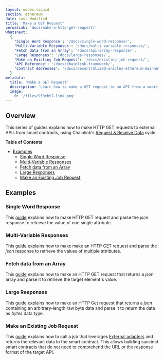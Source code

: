 ```yaml
---
layout: nodes.liquid
section: ethereum
date: Last Modified
title: 'Make a GET Request'
permalink: 'docs/make-a-http-get-request/'
whatsnext:
  {
    'Single Word Response': '/docs/single-word-response/',
    'Multi-Variable Responses': '/docs/multi-variable-responses/',
    'Fetch data from an Array': '/docs/api-array-response/',
    'Large Responses': '/docs/large-responses/',
    'Make an Existing Job Request': '/docs/existing-job-request/',
    'API Reference': '/docs/chainlink-framework/',
    'Contract Addresses': '/docs/decentralized-oracles-ethereum-mainnet/',
  }
metadata:
  title: 'Make a GET Request'
  description: 'Learn how to make a GET request to an API from a smart contract, using Chainlink.'
  image:
    0: '/files/930cbb7-link.png'
---
```


## Overview

This series of guides explains how to make HTTP GET requests to external APIs from smart contracts, using Chainlink's [Request & Receive Data](../request-and-receive-data/) cycle.

**Table of Contents**

- [Examples](#examples)
  - [Single Word Response](#single-word-response)
  - [Multi-Variable Responses](#multi-variable-responses)
  - [Fetch data from an Array](#fetch-data-from-an-array)
  - [Large Responses](#large-responses)
  - [Make an Existing Job Request](#make-an-existing-job-request)

## Examples

### Single Word Response

This [guide](/docs/single-word-response/) explains how to make HTTP GET request and parse the _json_ response to retrieve the value of one single attribute.

### Multi-Variable Responses

This [guide](/docs/multi-variable-responses/) explains how to make make an HTTP GET request and parse the _json_ response to retrieve the values of multiple attributes.

### Fetch data from an Array

This [guide](/docs/api-array-response/) explains how to make an HTTP GET request that returns a _json_ array and parse it to retrieve the target element's value.

### Large Responses

This [guide](/docs/large-responses/) explains how to make an HTTP Get request that returns a _json_ containing an arbitrary-length raw byte data and parse it to return the data as _bytes_ data type.

### Make an Existing Job Request

This [guide](/docs/existing-job-request/) explains how to call a job that leverages [External adapters](/docs/external-adapters/) and returns the relevant data to the smart contract. This allows building succinct smart contracts that do not need to comprehend the URL or the response format of the target API.

